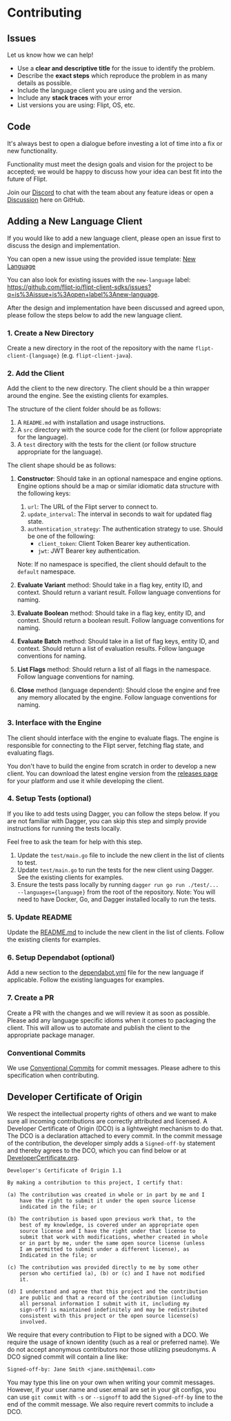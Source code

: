 # Contributing

## Issues

Let us know how we can help!

- Use a **clear and descriptive title** for the issue to identify the problem.
- Describe the **exact steps** which reproduce the problem in as many details as possible.
- Include the language client you are using and the version.
- Include any **stack traces** with your error
- List versions you are using: Flipt, OS, etc.

## Code

It's always best to open a dialogue before investing a lot of time into a fix or new functionality.

Functionality must meet the design goals and vision for the project to be accepted; we would be happy to discuss how your idea can best fit into the future of Flipt.

Join our [Discord](https://www.flipt.io/discord) to chat with the team about any feature ideas or open a [Discussion](https://github.com/flipt-io/flipt/discussions) here on GitHub.

## Adding a New Language Client

If you would like to add a new language client, please open an issue first to discuss the design and implementation.

You can open a new issue using the provided issue template: [New Language](https://github.com/flipt-io/flipt-client-sdks/issues/new?labels=new-language&template=new_language.yml)

You can also look for existing issues with the `new-language` label: <https://github.com/flipt-io/flipt-client-sdks/issues?q=is%3Aissue+is%3Aopen+label%3Anew-language>.

After the design and implementation have been discussed and agreed upon, please follow the steps below to add the new language client.

### 1. Create a New Directory

Create a new directory in the root of the repository with the name `flipt-client-{language}` (e.g. `flipt-client-java`).

### 2. Add the Client

Add the client to the new directory. The client should be a thin wrapper around the engine. See the existing clients for examples.

The structure of the client folder should be as follows:

1. A `README.md` with installation and usage instructions.
2. A `src` directory with the source code for the client (or follow appropriate for the language).
3. A `test` directory with the tests for the client (or follow structure appropriate for the language).

The client shape should be as follows:

1. **Constructor**: Should take in an optional namespace and engine options. Engine options should be a map or similar idiomatic data structure with the following keys:

   1. `url`: The URL of the Flipt server to connect to.
   2. `update_interval`: The interval in seconds to wait for updated flag state.
   3. `authentication_strategy`: The authentication strategy to use. Should be one of the following:
      - `client_token`: Client Token Bearer key authentication.
      - `jwt`: JWT Bearer key authentication.

   Note: If no namespace is specified, the client should default to the `default` namespace.

2. **Evaluate Variant** method: Should take in a flag key, entity ID, and context. Should return a variant result. Follow language conventions for naming.
3. **Evaluate Boolean** method: Should take in a flag key, entity ID, and context. Should return a boolean result. Follow language conventions for naming.
4. **Evaluate Batch** method: Should take in a list of flag keys, entity ID, and context. Should return a list of evaluation results. Follow language conventions for naming.
5. **List Flags** method: Should return a list of all flags in the namespace. Follow language conventions for naming.
6. **Close** method (language dependent): Should close the engine and free any memory allocated by the engine. Follow language conventions for naming.

### 3. Interface with the Engine

The client should interface with the engine to evaluate flags. The engine is responsible for connecting to the Flipt server, fetching flag state, and evaluating flags.

You don't have to build the engine from scratch in order to develop a new client. You can download the latest engine version from the [releases page](https://github.com/flipt-io/flipt-client-sdks/latest) for your platform and use it while developing the client.

### 4. Setup Tests (optional)

If you like to add tests using Dagger, you can follow the steps below. If you are not familiar with Dagger, you can skip this step and simply provide instructions for running the tests locally.

Feel free to ask the team for help with this step.

1. Update the `test/main.go` file to include the new client in the list of clients to test.
2. Update `test/main.go` to run the tests for the new client using Dagger. See the existing clients for examples.
3. Ensure the tests pass locally by running `dagger run go run ./test/... --languages={language}` from the root of the repository. Note: You will need to have Docker, Go, and Dagger installed locally to run the tests.

### 5. Update README

Update the [README.md](./README.md) to include the new client in the list of clients. Follow the existing clients for examples.

### 6. Setup Dependabot (optional)

Add a new section to the [dependabot.yml](./.github/dependabot.yml) file for the new language if applicable. Follow the existing languages for examples.

### 7. Create a PR

Create a PR with the changes and we will review it as soon as possible. Please add any language specific idioms when it comes to packaging the client. This will allow us to automate and publish the client to the appropriate package manager.

### Conventional Commits

We use [Conventional Commits](https://www.conventionalcommits.org/en/v1.0.0/) for commit messages. Please adhere to this specification when contributing.

## Developer Certificate of Origin

We respect the intellectual property rights of others and we want to make sure
all incoming contributions are correctly attributed and licensed. A Developer
Certificate of Origin (DCO) is a lightweight mechanism to do that. The DCO is
a declaration attached to every commit. In the commit message of the contribution,
the developer simply adds a `Signed-off-by` statement and thereby agrees to the DCO,
which you can find below or at [DeveloperCertificate.org](http://developercertificate.org/).

```text
Developer's Certificate of Origin 1.1

By making a contribution to this project, I certify that:

(a) The contribution was created in whole or in part by me and I
    have the right to submit it under the open source license
    indicated in the file; or

(b) The contribution is based upon previous work that, to the
    best of my knowledge, is covered under an appropriate open
    source license and I have the right under that license to
    submit that work with modifications, whether created in whole
    or in part by me, under the same open source license (unless
    I am permitted to submit under a different license), as
    Indicated in the file; or

(c) The contribution was provided directly to me by some other
    person who certified (a), (b) or (c) and I have not modified
    it.

(d) I understand and agree that this project and the contribution
    are public and that a record of the contribution (including
    all personal information I submit with it, including my
    sign-off) is maintained indefinitely and may be redistributed
    consistent with this project or the open source license(s)
    involved.
```

We require that every contribution to Flipt to be signed with a DCO. We require the
usage of known identity (such as a real or preferred name). We do not accept anonymous
contributors nor those utilizing pseudonyms. A DCO signed commit will contain a line like:

```text
Signed-off-by: Jane Smith <jane.smith@email.com>
```

You may type this line on your own when writing your commit messages. However, if your
user.name and user.email are set in your git configs, you can use `git commit` with `-s`
or `--signoff` to add the `Signed-off-by` line to the end of the commit message. We also
require revert commits to include a DCO.
